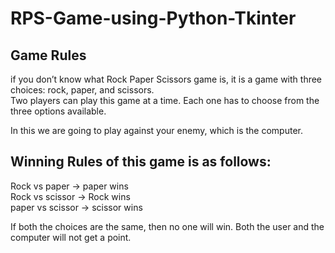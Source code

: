 # RPS-Game-using-Python-Tkinter

## Game Rules

 if you don’t know what Rock Paper Scissors game is, it is a game with three choices: rock, paper, and scissors. <br />
Two players can play this game at a time. Each one has to choose from the three options available.

In this we are going to play against your enemy, which is the computer. 

## Winning Rules of this game is as follows:
Rock vs paper -> paper wins</br>
Rock vs scissor -> Rock wins</br>
paper vs scissor -> scissor wins</br>

If both the choices are the same, then no one will win. Both the user and the computer will not get a point.<br />
